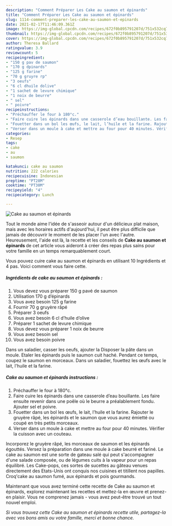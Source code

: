 ```yaml
---
description: "Comment Préparer Les Cake au saumon et épinards"
title: "Comment Préparer Les Cake au saumon et épinards"
slug: 1114-comment-preparer-les-cake-au-saumon-et-epinards
date: 2021-02-17T11:46:09.361Z
image: https://img-global.cpcdn.com/recipes/672f0b895791207d/751x532cq70/cake-au-saumon-et-epinards-photo-principale-de-la-recette.jpg
thumbnail: https://img-global.cpcdn.com/recipes/672f0b895791207d/751x532cq70/cake-au-saumon-et-epinards-photo-principale-de-la-recette.jpg
cover: https://img-global.cpcdn.com/recipes/672f0b895791207d/751x532cq70/cake-au-saumon-et-epinards-photo-principale-de-la-recette.jpg
author: Theresa Ballard
ratingvalue: 3.9
reviewcount: 5
recipeingredient:
- "150 g pav de saumon"
- "170 g dpinards"
- "125 g farine"
- "70 g gruyre rp"
- "3 oeufs"
- "6 cl dhuile dolive"
- "1 sachet de levure chimique"
- "1 noix de beurre"
- " sel"
- " poivre"
recipeinstructions:
- "Préchauffer le four à 180°c."
- "Faire cuire les épinards dans une casserole d’eau bouillante. Les faire ensuite revenir dans une poêle où le beurre a préalablement fondu. Ajouter sel et poivre."
- "Fouetter dans un bol les œufs, le lait, l’huile et la farine. Rajouter le gruyère râpé, les épinards et le saumon que vous aurez émietté ou coupé en très petits morceaux."
- "Verser dans un moule à cake et mettre au four pour 40 minutes. Vérifier la cuisson avec un couteau."
categories:
- Resep
tags:
- cake
- au
- saumon

katakunci: cake au saumon 
nutrition: 222 calories
recipecuisine: Indonesian
preptime: "PT28M"
cooktime: "PT30M"
recipeyield: "4"
recipecategory: Lunch

---
```



![Cake au saumon et épinards](https://img-global.cpcdn.com/recipes/672f0b895791207d/751x532cq70/cake-au-saumon-et-epinards-photo-principale-de-la-recette.jpg)

Tout le monde aime l'idée de s'asseoir autour d'un délicieux plat maison, mais avec les horaires actifs d'aujourd'hui, il peut être plus difficile que jamais de découvrir le moment de les placer l'un avec l'autre. Heureusement, l'aide est là, la recette et les conseils de <strong> Cake au saumon et épinards </strong> de cet article vous aideront à créer des repas plus sains pour votre famille en un temps remarquablement court.

<!--inarticleads1-->

Vous pouvez cuire cake au saumon et épinards en utilisant 10 Ingrédients et 4 pas. Voici comment vous faire cette.

##### Ingrédients de cake au saumon et épinards :

1. Vous devez vous préparer 150 g pavé de saumon
1. Utilisation 170 g d’épinards
1. Vous avez besoin 125 g farine
1. Fournir 70 g gruyère râpé
1. Préparer 3 oeufs
1. Vous avez besoin 6 cl d’huile d’olive
1. Préparer 1 sachet de levure chimique
1. Vous devez vous préparer 1 noix de beurre
1. Vous avez besoin  sel
1. Vous avez besoin  poivre


Dans un saladier, casser les oeufs, ajouter la Disposer la pâte dans un moule. Etaler les épinards puis le saumon cuit haché. Pendant ce temps, coupez le saumon en morceaux. Dans un saladier, fouettez les œufs avec le lait, l&#39;huile et la farine. 

<!--inarticleads2-->

##### Cake au saumon et épinards instructions :

1. Préchauffer le four à 180°c.
1. Faire cuire les épinards dans une casserole d’eau bouillante. Les faire ensuite revenir dans une poêle où le beurre a préalablement fondu. Ajouter sel et poivre.
1. Fouetter dans un bol les œufs, le lait, l’huile et la farine. Rajouter le gruyère râpé, les épinards et le saumon que vous aurez émietté ou coupé en très petits morceaux.
1. Verser dans un moule à cake et mettre au four pour 40 minutes. Vérifier la cuisson avec un couteau.


Incorporez le gruyère râpé, les morceaux de saumon et les épinards égouttés. Versez la préparation dans une moule à cake beurré et fariné. Le cake au saumon est une sorte de gateau salé qui peut s&#39;accompagner d&#39;une salade composée, ou de légumes cuits à la vapeur pour un repas équilibré. Les Cake-pops, ces sortes de sucettes au gâteau venues directement des Etats-Unis ont conquis nos cuisines et titillent nos papilles. Croq&#39;cake au saumon fumé, aux épinards et pois gourmands. 

<!--inarticleads1-->

<p>
Maintenant que vous avez terminé cette recette de Cake au saumon et épinards, explorez maintenant les recettes et mettez-la en œuvre et prenez-en plaisir. Vous ne comprenez jamais - vous avez peut-être trouvé un tout nouvel emploi.
</p>

<p>
<i>Si vous trouvez cette Cake au saumon et épinards recette utile, partagez-la avec vos bons amis ou votre famille, merci et bonne chance.</i>
</p>

